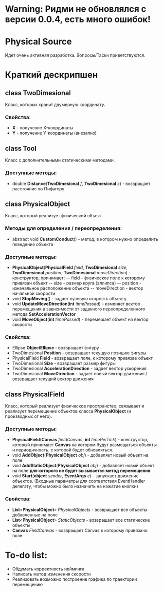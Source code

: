 # Warning: Ридми не обновлялся с версии 0.0.4, есть много ошибок!

# Physical Source

Идет очень активная разработка. Вопросы/Таски приветствуются.

# Краткий дескрипшен

## **class TwoDimesional**
Класс, которых хранит двумерную координату.

### **Свойства:**
- **X** - получение X-координаты
- **Y** - получение Y-координаты (внезапно)

## **class Tool**
Класс с дополнительными статическими методами.

### **Доступные методы:**
- double **Distance**(**TwoDimesional** *f*, **TwoDimesional** *s*) - возвращает расстояние по Пифагору


## **class PhysicalObject**
Класс, который реализует физический объект.

### **Методы для определения / переопределения:**
- abstract void **CustomConduct**() - метод, в котором нужно определить поведение объекта

### **Доступные методы:**
- **PhysicalObject**(**PhysicalField** *field*, **TwoDimesional** *size*, **TwoDimesional** *position*, **TwoDimesional** *moveDirection*) - конструктор, принимает:
-- field - физическое поле к которому привязан объект
-- size - размер круга (эллипса)
-- position - изначальное расположение объекта
-- moveDirection - вектор начальной скорости
- void **StopMoving**() - задает нулевую скорость объекту
- void **UpdateMoveDirection**(**int** *timePassed*) - изменяет вектор перемещения в зависимости от заданного переопределенного метода **SetAccelerationVector**
- void **MoveObject**(**int** *timePassed*) - перемещает объект на вектор скорости

### **Свойства:**
- Ellipse **ObjectEllipse** - возвращает фигуру
- TwoDimesional **Position** - возвращает текущую позицию фигуры
- PhysicalField **Field** - возвращает поле, к которому привязае объект
- TwoDimesional **Size** - возвращает размер фигуры	
- TwoDimesional **AccelerationDirection** - задает вектор ускорения
- TwoDimesional **MoveDirection** - задает новый вектор движения / возвращает текущий вектор движения

## **class PhysicalField**
Класс, который реализует физическое пространство, связывает и реализует перемещение объектов класса **PhysicalObject** (и производных от него).

### **Доступные методы:**
- **PhysicalField**(**Canvas** *fieldCanvas*, **int** *timePerTick*) - конструктор, который принимает **Canvas** на котором будут размещаться объекты и периодичность, с которой будет обновляться.
- void **AddObject**(**PhysicalObject** *obj*) - добавляет новый объект на поле
- void **AddStaticObject**(**PhysicalObject** *obj*) - добавляет новый объект на поле **для которого не будет вызывается метод перемещения**
- void **Start**(**object** *sender*, **EventArgs** *e*) - запускает движение объектов. (Входные параметры для соответствия EventHandler делегату, чтобы можно было назначить на нажатие кнопки)

### **Свойства:**
- **List**<**PhysicalObject**> *PhysicalObjects* - возвращает все объекты добавленные на поле
- **List**<**PhysicalObject**> *StaticObjects* - возвращает все статические объекты
- **Canvas** *FieldCanvas* - возвращает Canvas к которому привязано поле


# To-do list:
- Обдумать корректность нейминга
- Написать метод изменения скорости
- Реализовать возможно построение графика по траектории перемещению
